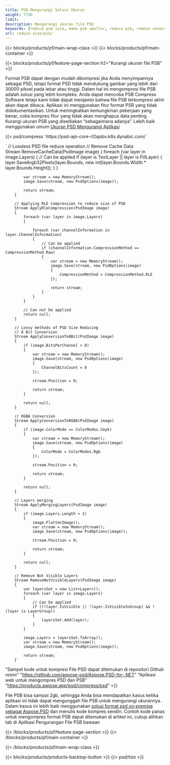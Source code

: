 ```yaml
---
title: PSB Mengurangi Solusi Ukuran
weight: 7730
limit: 
description: Mengurangi ukuran file PSD
keywords: [reduce psb size, make psb smaller, reduce psb, remove unnecessary psb data, compress psb file, compress psb]
url: reduce-size/psb/
---
```

{{< blocks/products/pf/main-wrap-class >}}
{{< blocks/products/pf/main-container >}}

{{< blocks/products/pf/feature-page-section h2="Kurangi ukuran file PSB" >}}

<p>Format PSB dapat dengan mudah dikompresi jika Anda menyimpannya sebagai PSD, tetapi format PSD tidak mendukung gambar yang lebih dari 30000 piksel pada lebar atau tinggi. Dalam hal ini mengompresi file PSB adalah solusi yang lebih kompleks. Anda dapat mencoba PSB Compress Software tetapi kami tidak dapat menjamin bahwa file PSB terkompresi akhir akan dapat dibaca. Aplikasi ini menggunakan fitur format PSB yang tidak didokumentasikan. Untuk meningkatkan kemungkinan pekerjaan yang benar, coba kompres fitur yang tidak akan menghapus data penting. Kurangi ukuran PSB yang disediakan “sebagaimana adanya”. Lebih baik menggunakan umum <a href="/psd/reduce-size">Ukuran PSD Mengurangi Aplikasi</a></p>
{{< psd/compress `https://psd-api-core-rl2ajsbv.k8s.dynabic.com/` 

`        // Lossless PSD file reduce operation
        // Remove Cache Data			
        Stream RemoveCacheData(PsdImage image)
        {
            foreach (var layer in image.Layers)
            {
                // Can be applied
                if (layer is TextLayer || layer is FillLayer)
                {
                    layer.SaveArgb32Pixels(layer.Bounds, new int[layer.Bounds.Width * layer.Bounds.Height]);
                }
            }

            var stream = new MemoryStream();
            image.Save(stream, new PsdOptions(image));

            return stream;
        }

        // Applying RLE Compression to reduce size of PSD
        Stream ApplyRleCompression(PsdImage image)
        {
            foreach (var layer in image.Layers)
            {

                foreach (var channelInformation in layer.ChannelInformation)
                {
                    // Can be applied
                    if (channelInformation.CompressionMethod == CompressionMethod.Raw)
                    {
                        var stream = new MemoryStream();
                        image.Save(stream, new PsdOptions(image)
                        {
                            CompressionMethod = CompressionMethod.RLE
                        });

                        return stream;
                    }
                }
            }

            // Can not be applied
            return null;
        }

        // Lossy methods of PSD Size Reducing
        // 8 Bit Conversion
        Stream ApplyConversionTo8Bit(PsdImage image)
        {
            if (image.BitsPerChannel > 8)
            {
                var stream = new MemoryStream();
                image.Save(stream, new PsdOptions(image)
                {
                    ChannelBitsCount = 8
                });

                stream.Position = 0;

                return stream;
            }

            return null;
        }
       
        // RGBA Conversion
        Stream ApplyConversionToRGBA(PsdImage image)
        {
            if (image.ColorMode == ColorModes.Cmyk)
            {
                var stream = new MemoryStream();
                image.Save(stream, new PsdOptions(image)
                {
                    ColorMode = ColorModes.Rgb
                });

                stream.Position = 0;

                return stream;
            }

            return null;
        }

        // Layers merging
        Stream ApplyMergingLayers(PsdImage image)
        {
            if (image.Layers.Length > 1)
            {
                image.FlattenImage();
                var stream = new MemoryStream();
                image.Save(stream, new PsdOptions(image));

                stream.Position = 0;

                return stream;
            }

            return null;
        }

        // Remove Not Visible Layers
        Stream RemoveNotVisibleLayers(PsdImage image)
        {
            var layersSet = new List<Layer>();
            foreach (var layer in image.Layers)
            {
                // Can be applied
                if ((!layer.IsVisible || !layer.IsVisibleInGroup) && !(layer is LayerGroup))
                {
                    layersSet.Add(layer);
                }
            }

            image.Layers = layersSet.ToArray();
            var stream = new MemoryStream();
            image.Save(stream, new PsdOptions(image));

            return stream;
        }` 
"Sampel kode untuk kompresi File PSD dapat ditemukan di repositori Github resmi"  "https://github.com/aspose-psd/Aspose.PSD-for-.NET" 
"Aplikasi web untuk mengompres PSD dan PSB" "https://products.aspose.app/psd/compress/psd" >}}
<p>File PSB bisa sampai 2gb, sehingga Anda bisa mendapatkan kasus ketika aplikasi ini tidak dapat mengunggah file PSB untuk mengurangi ukurannya. Dalam kasus ini lebih baik menggunakan <a href="/psd">solusi format psd on-premise sebagai Aspose.PSD</a> dan menulis kode kompres sendiri. Contoh kode panas untuk mengompres format PSB dapat ditemukan di artikel ini, cukup alihkan tab di Aplikasi Pengurangan File PSB bawaan</p>
{{< /blocks/products/pf/feature-page-section >}}
{{< /blocks/products/pf/main-container >}}


{{< /blocks/products/pf/main-wrap-class >}}

{{< blocks/products/products-backtop-button >}}
{{< psd/tize >}}
